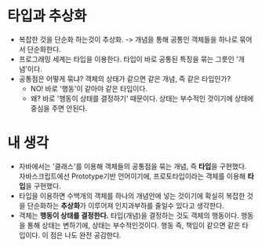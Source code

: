 # 타입과 추상화
- 복잡한 것을 단순화 하는것이 추상화. -> 개념을 통해 공통인 객체들을 하나로 묶어서 단순화한다.
- 프로그래밍 세계는 타입을 이용한다. 타입이 바로 공통된 특징을 묶는 그릇인 '개념'이다.
- 공통점은 어떻게 묶냐? 객체의 상태가 같으면 같은 개념, 즉 같은 타입인가?
    - NO! 바로 '행동'이 같아야 같은 타입이다.
    - 왜? 바로 '행동이 상태를 결정하기' 때문이다. 상태는 부수적인 것이기에 상태에 중심을 주면 안된다. 

# 내 생각
- 자바에서는 '클래스'를 이용해 객체들의 공통점을 묶는 개념, 즉 **타입**을 구현했다. 자바스크립트에선 Prototype기반 언어이기에, 프로토타입이라는 객체를 이용해 **타입**을 구현했다.
- 타입을 이용하면 수백개의 객체를 하나의 개념안에 넣는 것이기에 확실히 복잡한 것을 단순화하는 **추상화**가 이루어져 인지과부하를 줄일수 있다고 생각한다.
- 객체는 **행동이 상태를 결정한다.** 타입(개념)을 결정하는 것도 객체의 행동이다. 행동을 통해 상태는 변하기에, 상태는 부수적인것이다. 행동 즉, 책임이 같으면 같은 타입이다. 이 점은 나도 완전 공감한다.